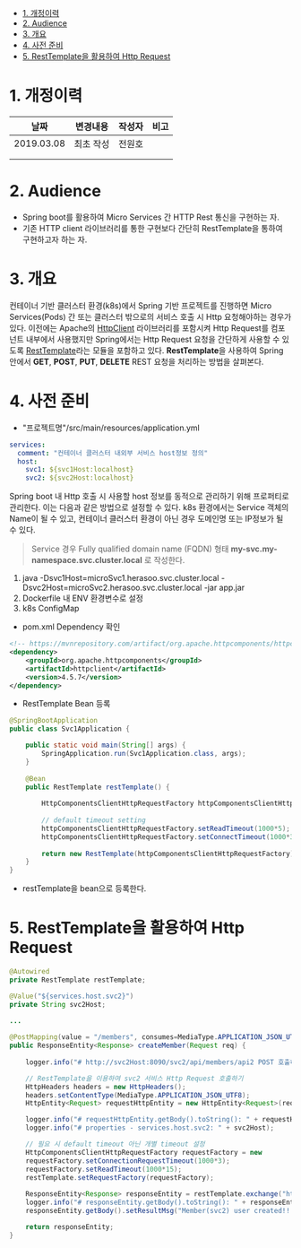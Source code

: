 - [1. 개정이력](#1-%EA%B0%9C%EC%A0%95%EC%9D%B4%EB%A0%A5)
- [2. Audience](#2-audience)
- [3. 개요](#3-%EA%B0%9C%EC%9A%94)
- [4. 사전 준비](#4-%EC%82%AC%EC%A0%84-%EC%A4%80%EB%B9%84)
- [5. RestTemplate을 활용하여 Http Request](#5-resttemplate%EC%9D%84-%ED%99%9C%EC%9A%A9%ED%95%98%EC%97%AC-http-request)


# 1. 개정이력

|    날짜    | 변경내용  | 작성자 | 비고 |
| :--------: | :-------: | :----: | :--: |
| 2019.03.08 | 최초 작성 | 전원호 |      |
|            |           |        |      |
|            |           |        |      |



# 2. Audience

- Spring boot를 활용하여 Micro Services 간 HTTP Rest 통신을 구현하는 자.
- 기존 HTTP client 라이브러리를 통한 구현보다 간단히 RestTemplate을 통하여 구현하고자 하는 자.



# 3. 개요

컨테이너 기반 클러스터 환경(k8s)에서 Spring 기반 프로젝트를 진행하면 Micro Services(Pods) 간 또는 클러스터 밖으로의 서비스 호출 시 Http 요청해야하는 경우가 있다. 이전에는 Apache의 [HttpClient](https://hc.apache.org/httpcomponents-client-ga/) 라이브러리를 포함시켜 Http Request를 컴포넌트 내부에서 사용했지만 Spring에서는 Http Request 요청을 간단하게 사용할 수 있도록 [RestTemplate](https://docs.spring.io/spring/docs/current/javadoc-api/org/springframework/web/client/RestTemplate.html)라는 모듈을 포함하고 있다. **RestTemplate**을 사용하여 Spring 안에서 **GET**, **POST**, **PUT**, **DELETE** REST 요청을 처리하는 방법을 살펴본다.



# 4. 사전 준비

- "프로젝트명"/src/main/resources/application.yml

```yaml
services:
  comment: "컨테이너 클러스터 내외부 서비스 host정보 정의"
  host:
    svc1: ${svc1Host:localhost}
    svc2: ${svc2Host:localhost}
```

Spring boot 내 Http 호출 시 사용할 host 정보를 동적으로 관리하기 위해 프로퍼티로 관리한다. 이는 다음과 같은 방법으로 설정할 수 있다. k8s 환경에서는 Service 객체의 Name이 될 수 있고, 컨테이너 클러스터 환경이 아닌 경우 도메인명 또는 IP정보가 될 수 있다.

> Service 경우 Fully qualified domain name (FQDN) 형태 **my-svc.my-namespace.svc.cluster.local** 로 작성한다.

1. java -Dsvc1Host=microSvc1.herasoo.svc.cluster.local -Dsvc2Host=microSvc2.herasoo.svc.cluster.local -jar app.jar
2. Dockerfile 내 ENV 환경변수로 설정
3. k8s ConfigMap



- pom.xml Dependency 확인

```xml
<!-- https://mvnrepository.com/artifact/org.apache.httpcomponents/httpclient -->
<dependency>
    <groupId>org.apache.httpcomponents</groupId>
    <artifactId>httpclient</artifactId>
    <version>4.5.7</version>
</dependency>
```



- RestTemplate Bean 등록

```java
@SpringBootApplication
public class Svc1Application {

	public static void main(String[] args) {
		SpringApplication.run(Svc1Application.class, args);
	}
	
	@Bean
	public RestTemplate restTemplate() {
		
		HttpComponentsClientHttpRequestFactory httpComponentsClientHttpRequestFactory = new HttpComponentsClientHttpRequestFactory();
		
		// default timeout setting
		httpComponentsClientHttpRequestFactory.setReadTimeout(1000*5);
		httpComponentsClientHttpRequestFactory.setConnectTimeout(1000*30);
		
		return new RestTemplate(httpComponentsClientHttpRequestFactory);
	}
}
```

- restTemplate을 bean으로 등록한다.



# 5. RestTemplate을 활용하여 Http Request

```java
@Autowired
private RestTemplate restTemplate;

@Value("${services.host.svc2}")
private String svc2Host;

...
    
@PostMapping(value = "/members", consumes=MediaType.APPLICATION_JSON_UTF8_VALUE, produces = MediaType.APPLICATION_JSON_UTF8_VALUE)
public ResponseEntity<Response> createMember(Request req) { 
    
	logger.info("# http://svc2Host:8090/svc2/api/members/api2 POST 호출하기");

    // RestTemplate을 이용하여 svc2 서비스 Http Request 호출하기
    HttpHeaders headers = new HttpHeaders();
    headers.setContentType(MediaType.APPLICATION_JSON_UTF8);
    HttpEntity<Request> requestHttpEntity = new HttpEntity<Request>(req, headers);

    logger.info("# requestHttpEntity.getBody().toString(): " + requestHttpEntity.getBody().toString());
    logger.info("# properties - services.host.svc2: " + svc2Host);

    // 필요 시 default timeout 아닌 개별 timeout 설정
	HttpComponentsClientHttpRequestFactory requestFactory = new 		 HttpComponentsClientHttpRequestFactory();
	requestFactory.setConnectionRequestTimeout(1000*3);
	requestFactory.setReadTimeout(1000*15);
	restTemplate.setRequestFactory(requestFactory);
    
    ResponseEntity<Response> responseEntity = restTemplate.exchange("http://" + svc2Host + ":8090/svc2/api/members/api2", HttpMethod.POST, requestHttpEntity, Response.class);
    logger.info("# responseEntity.getBody().toString(): " + responseEntity.getBody().toString());
    responseEntity.getBody().setResultMsg("Member(svc2) user created!!!!");

    return responseEntity;
}
```


